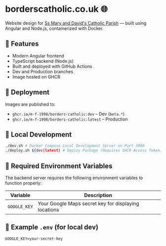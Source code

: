 # borderscatholic.co.uk 🌐
Website design for [Ss Mary and David's Catholic Parish](https://borderscatholic.co.uk) — built using Angular and Node.js, containerized with Docker.

## 🌱 Features
- Modern Angular frontend
- TypeScript backend (Node.js)
- Built and deployed with GitHub Actions
- Dev and Production branches
- Image hosted on GHCR

## 🚀 Deployment

Images are published to:
- `ghcr.io/m-f-1998/borders-catholic:dev` – Dev (`beta.*`)
- `ghcr.io/m-f-1998/borders-catholic:latest` – Production

## 🐳 Local Development

```bash
./dev.sh # Docker Compose Local Development Server on Port 3000
./deploy.sh ${dev|latest} # Deploy Package (Requires GHCR Access Token)
```

## 🔧 Required Environment Variables

The backend server requires the following environment variables to function properly:

| Variable              | Description                         |
|-----------------------|-------------------------------------|
| `GOOGLE_KEY` | Your Google Maps secret key for displaying locations |

## 📁 Example `.env` (for local dev)

```env
GOOGLE_KEY=your-secret-key
